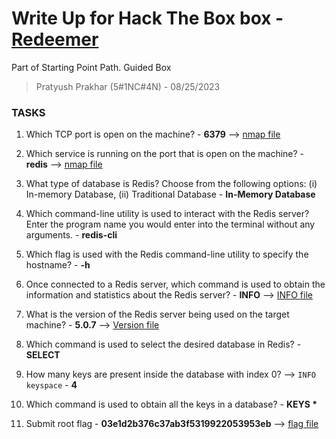 # Write Up for Hack The Box box - [Redeemer](https://app.hackthebox.com/starting-point?tier=0)

Part of Starting Point Path. Guided Box

> Pratyush Prakhar (5#1NC#4N) - 08/25/2023


### TASKS

1. Which TCP port is open on the machine? - **6379** --> [nmap file](https://github.com/pratty010/Boxes/blob/master/Hack%20The%20Box/Very%20Easy/Redeemer/nmap/all.nmap)

2. Which service is running on the port that is open on the machine? - **redis** --> [nmap file](https://github.com/pratty010/Boxes/blob/master/Hack%20The%20Box/Very%20Easy/Redeemer/nmap/all.nmap)

3. What type of database is Redis? Choose from the following options: (i) In-memory Database, (ii) Traditional Database - **In-Memory Database**

4. Which command-line utility is used to interact with the Redis server? Enter the program name you would enter into the terminal without any arguments. - **redis-cli**

5. Which flag is used with the Redis command-line utility to specify the hostname? - **-h**

6. Once connected to a Redis server, which command is used to obtain the information and statistics about the Redis server? - **INFO** --> [INFO file](https://github.com/pratty010/Boxes/blob/master/Hack%20The%20Box/Very%20Easy/Redeemer/redis/version.txt)

7. What is the version of the Redis server being used on the target machine? - **5.0.7** --> [Version file](https://github.com/pratty010/Boxes/blob/master/Hack%20The%20Box/Very%20Easy/Redeemer/redis/version.txt)

8. Which command is used to select the desired database in Redis? - **SELECT**

9. How many keys are present inside the database with index 0? --> `INFO keyspace` - **4**

10. Which command is used to obtain all the keys in a database? -  __KEYS *__

11. Submit root flag - **03e1d2b376c37ab3f5319922053953eb** --> [flag file](https://github.com/pratty010/Boxes/blob/master/Hack%20The%20Box/Very%20Easy/Redeemer/redis/flag.txt)
